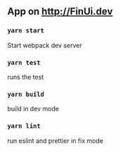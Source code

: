 ## App on http://FinUi.dev

### `yarn start`

Start webpack dev server

### `yarn test`

runs the test

### `yarn build`

build in dev mode

### `yarn lint`

run eslint and prettier in fix mode
